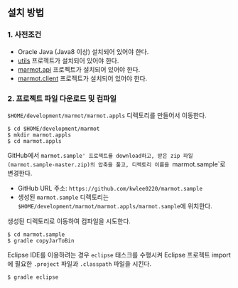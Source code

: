 ## 설치 방법

### 1. 사전조건

* Oracle Java (Java8 이상) 설치되어 있어야 한다.
* [utils](https://github.com/kwlee0220/marmot.client.dist) 프로젝트가 설치되어 있어야 한다.
* [marmot.api](https://github.com/kwlee0220/marmot.api) 프로젝트가 설치되어 있어야 한다.
* [marmot.client](https://github.com/kwlee0220/marmot.client) 프로젝트가 설치되어 있어야 한다.

### 2. 프로젝트 파일 다운로드 및 컴파일
`$HOME/development/marmot/marmot.appls` 디렉토리를 만들어서 이동한다. 
<pre><code>$ cd $HOME/development/marmot
$ mkdir marmot.appls
$ cd marmot.appls
</code></pre>

GitHub에서 `marmot.sample' 프로젝트를 download하고, 받은 zip 파일 (marmot.sample-master.zip)의
압축을 풀고, 디렉토리 이름을 `marmot.sample`로 변경한다.
* GitHub URL 주소: `https://github.com/kwlee0220/marmot.sample`
* 생성된  `marmot.sample` 디렉토리는 `$HOME/development/marmot/marmot.appls/marmot.sample`에 위치한다.

생성된 디렉토리로 이동하여 컴파일을 시도한다.
<pre><code>$ cd marmot.sample
$ gradle copyJarToBin
</code></pre>

Eclipse IDE를 이용하려는 경우 `eclipse` 태스크를 수행시켜 Eclipse 프로젝트 import에
필요한 `.project` 파일과 `.classpath` 파일을 시킨다.
<pre><code>$ gradle eclipse</code></pre>
